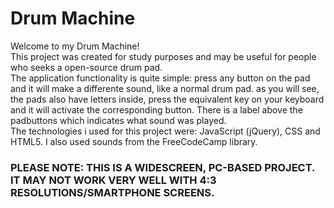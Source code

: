 # Drum Machine
Welcome to my Drum Machine!
<br />This project was created for study purposes and may be useful for people who seeks a open-source drum pad.
<br />The application functionality is quite simple: press any button on the pad and it will make a differente sound, like a normal drum pad. as you will see, the pads also have letters inside, press the equivalent key on your keyboard and it will activate the corresponding button. There is a label above the padbuttons which indicates what sound was played.
<br />The technologies i used for this project were: JavaScript (jQuery), CSS and HTML5. I also used sounds from the FreeCodeCamp library.

### PLEASE NOTE: THIS IS A WIDESCREEN, PC-BASED PROJECT. IT MAY NOT WORK VERY WELL WITH 4:3 RESOLUTIONS/SMARTPHONE SCREENS.


